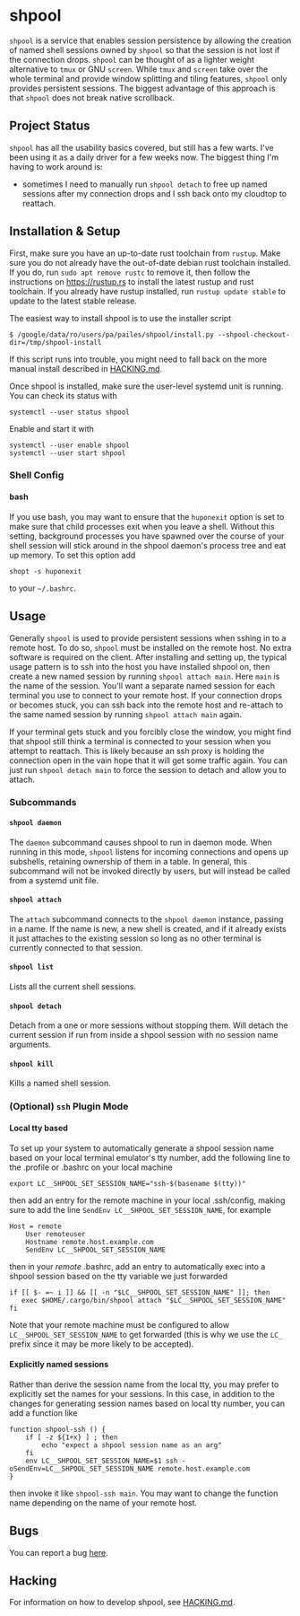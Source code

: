 # shpool

`shpool` is a service that enables session persistence by allowing the
creation of named shell sessions owned by `shpool` so that the session
is not lost if the connection drops. `shpool` can be thought of as a lighter
weight alternative to `tmux` or GNU `screen`. While `tmux` and `screen` take over
the whole terminal and provide window splitting and tiling features, `shpool`
only provides persistent sessions. The biggest advantage of this approach is
that `shpool` does not break native scrollback.

## Project Status

`shpool` has all the usability basics covered, but still has a few
warts. I've been using it as a daily driver for a few weeks now.
The biggest thing I'm having to work around is:
- sometimes I need to manually run `shpool detach` to free up
  named sessions after my connection drops and I ssh back onto
  my cloudtop to reattach.

## Installation & Setup

First, make sure you have an up-to-date rust toolchain from `rustup`.
Make sure you do not already have the out-of-date debian rust toolchain
installed. If you do, run `sudo apt remove rustc` to remove it, then
follow the instructions on https://rustup.rs to install the latest
rustup and rust toolchain. If you already have rustup installed, run
`rustup update stable` to update to the latest stable release.

The easiest way to install shpool is to use the installer script

```
$ /google/data/ro/users/pa/pailes/shpool/install.py --shpool-checkout-dir=/tmp/shpool-install
```

If this script runs into trouble, you might need to fall back on the more
manual install described in [HACKING.md](./HACKING.md).

Once shpool is installed, make sure the user-level systemd unit is
running. You can check its status with

```
systemctl --user status shpool
```

Enable and start it with

```
systemctl --user enable shpool
systemctl --user start shpool
```

### Shell Config

#### bash

If you use bash, you may want to ensure that the `huponexit` option
is set to make sure that child processes exit when you leave a
shell. Without this setting, background processes you have
spawned over the course of your shell session will stick around
in the shpool daemon's process tree and eat up memory. To set
this option add

```
shopt -s huponexit
```

to your `~/.bashrc`.

## Usage

Generally `shpool` is used to provide persistent sessions when
sshing in to a remote host. To do so, `shpool` must be installed
on the remote host. No extra software is required on the client.
After installing and setting up, the typical usage pattern
is to ssh into the host you have installed shpool on, then create
a new named session by running `shpool attach main`. Here `main`
is the name of the session. You'll want a separate named session
for each terminal you use to connect to your remote host. If your
connection drops or becomes stuck, you can ssh back into the remote
host and re-attach to the same named session by running `shpool attach main`
again.

If your terminal gets stuck and you forcibly close the window, you
might find that shpool still think a terminal is connected to
your session when you attempt to reattach. This is likely because
an ssh proxy is holding the connection open in the vain hope that
it will get some traffic again. You can just run `shpool detach main`
to force the session to detach and allow you to attach.

### Subcommands

#### `shpool daemon`

The `daemon` subcommand causes shpool to run in daemon mode. When running in
this mode, `shpool` listens for incoming connections and opens up subshells,
retaining ownership of them in a table. In general, this subcommand will not
be invoked directly by users, but will instead be called from a systemd unit
file.

#### `shpool attach`

The `attach` subcommand connects to the `shpool daemon` instance, passing in a
name. If the name is new, a new shell is created, and if it already exists it
just attaches to the existing session so long as no other terminal is currently
connected to that session.

#### `shpool list`

Lists all the current shell sessions.

#### `shpool detach`

Detach from a one or more sessions without stopping them.
Will detach the current session if run from inside a shpool
session with no session name arguments.

#### `shpool kill`

Kills a named shell session.

### (Optional) `ssh` Plugin Mode

#### Local tty based

To set up your system to automatically generate a shpool session name
based on your local terminal emulator's tty number, add the following
line to the .profile or .bashrc on your local machine

```
export LC__SHPOOL_SET_SESSION_NAME="ssh-$(basename $(tty))"
```

then add an entry for the remote machine in your local .ssh/config,
making sure to add the line `SendEnv LC__SHPOOL_SET_SESSION_NAME`, for example

```
Host = remote
    User remoteuser
    Hostname remote.host.example.com
    SendEnv LC__SHPOOL_SET_SESSION_NAME
```

then in your *remote* .bashrc, add an entry to automatically exec into
a shpool session based on the tty variable we just forwarded

```
if [[ $- =~ i ]] && [[ -n "$LC__SHPOOL_SET_SESSION_NAME" ]]; then
   exec $HOME/.cargo/bin/shpool attach "$LC__SHPOOL_SET_SESSION_NAME"
fi
```

Note that your remote machine must be configured to allow
`LC__SHPOOL_SET_SESSION_NAME` to get forwarded (this is why we use
the `LC_` prefix since it may be more likely to be accepted).

#### Explicitly named sessions

Rather than derive the session name from the local tty, you may prefer
to explicitly set the names for your sessions. In this case, in addition to
the changes for generating session names based on local tty number, you
can add a function like

```
function shpool-ssh () {
    if [ -z ${1+x} ] ; then
        echo "expect a shpool session name as an arg"
    fi
    env LC__SHPOOL_SET_SESSION_NAME=$1 ssh -oSendEnv=LC__SHPOOL_SET_SESSION_NAME remote.host.example.com
}
```

then invoke it like `shpool-ssh main`. You may want to change the function
name depending on the name of your remote host.

## Bugs

You can report a bug
[here](https://b.corp.google.com/issues/new?component=1320938&template=0).

## Hacking

For information on how to develop shpool, see [HACKING.md](./HACKING.md).
